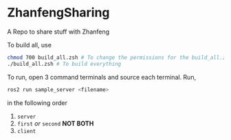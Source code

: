 # ZhanfengSharing
A Repo to share stuff with Zhanfeng


To build all, use
```Bash
chmod 700 build_all.zsh # To change the permissions for the build_all.zsh 
./build_all.zsh # To build everything
```

To run, open 3 command terminals and source each terminal. Run,
```Bash
ros2 run sample_server <filename>
```
in the following order
1. `server`
2. `first` *or* `second` **NOT BOTH**
3. `client`

